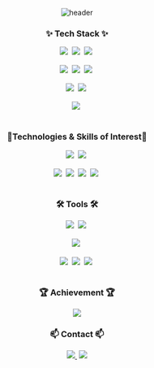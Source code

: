 
<!--타이틀 부분-->
<div align="center">
  
  <!--Header-->
  ![header](https://capsule-render.vercel.app/api?type=waving&color=gradient&height=300&section=header&text=Soleleaf's%20Dev%20Space%20%f0%9f%8c%bf&fontSize=40)
  
</div>

<!--내용 부분-->
<h3 align="center">✨ Tech Stack ✨</h3>
<div align="center">
  <img src="https://img.shields.io/badge/Spring-6DB33F.svg?style=for-the-badge&logo=Spring&logoColor=fff"/>&nbsp
  <img src="https://img.shields.io/badge/Spring Boot-6DB33F.svg?style=for-the-badge&logo=spring boot&logoColor=fff">&nbsp
  <img src="https://img.shields.io/badge/java-%23ED8B00.svg?style=for-the-badge&logo=openjdk&logoColor=white">&nbsp
  
</div>

<br>

<div align="center">
  <img src="https://img.shields.io/badge/javascript-F7DF1E.svg?style=for-the-badge&logo=javascript&logoColor=20232a" />&nbsp
  <img src="https://img.shields.io/badge/html5-E34F26.svg?style=for-the-badge&logo=html5&logoColor=white" />&nbsp
  <img src="https://img.shields.io/badge/css3-1572B6.svg?style=for-the-badge&logo=css3&logoColor=white" />&nbsp
</div>

<br>

<div align="center">
  <img src="https://img.shields.io/badge/oracle-F80000?style=for-the-badge&logo=oracle&logoColor=white" />&nbsp  
  <img src="https://img.shields.io/badge/MySQL-4479A1?style=for-the-badge&logo=MySQL&logoColor=white" />&nbsp
</div>

<br>

<div align="center">
  <img src="https://img.shields.io/badge/JUnit5-25A162?style=for-the-badge&logo=JUnit5&logoColor=white" />&nbsp
<!--   <img src="https://img.shields.io/badge/Hibernate-59666C?style=for-the-badge&logo=Hibernate&logoColor=white" />&nbsp -->
</div>

<br>

<h3 align="center">👀Technologies & Skills of Interest👀</h3>
<div align="center">
  <img src="https://img.shields.io/badge/Redis-DC382D?style=for-the-badge&logo=Redis&logoColor=white" />&nbsp
  <img src="https://img.shields.io/badge/Apache Kafka-%3333333.svg?style=for-the-badge&logo=Apache Kafka&logoColor=white" />&nbsp
</div>

<br>

<div align="center">
  <img src="https://img.shields.io/badge/grafana-%23F46800.svg?style=for-the-badge&logo=grafana&logoColor=white" />&nbsp
  <img src="https://img.shields.io/badge/Prometheus-E6522C?style=for-the-badge&logo=Prometheus&logoColor=white" />&nbsp
  <img src="https://img.shields.io/badge/Kibana-005571?style=for-the-badge&logo=Kibana&logoColor=white" />&nbsp
  <img src="https://img.shields.io/badge/Elasticsearch-005571?style=for-the-badge&logo=Elasticsearch&logoColor=white">&nbsp
</div>

<br>

<h3 align="center">🛠 Tools 🛠</h3>
<div align="center">
  <img src="https://img.shields.io/badge/IntelliJ IDEA-000000.svg?style=for-the-badge&logo=intellij-idea&logoColor=white" />&nbsp
  <img src="https://img.shields.io/badge/VSCode-2C2C32.svg?style=for-the-badge&logo=vscode&logoColor=22ABF3" />&nbsp
</div>

<br>

<div align="center">
  <img src="https://img.shields.io/badge/DBeaver-4D4D4D?style=for-the-badge&logo=dbeaver&logoColor=white" />&nbsp
</div>

<br>

<div align="center">
  <img src="https://img.shields.io/badge/git-F05033.svg?style=for-the-badge&logo=git&logoColor=white" />&nbsp
  <img src="https://img.shields.io/badge/github-181717.svg?style=for-the-badge&logo=github&logoColor=white" />&nbsp
  <img src="https://img.shields.io/badge/Notion-F3F3F3.svg?style=for-the-badge&logo=notion&logoColor=black" />&nbsp
</div>


<br>

<h3 align="center">🏆 Achievement 🏆</h3>
<div align="center">
<a href="https://hhpluscertificateofcompletion.oopy.io/">
  <img src="https://static.spartacodingclub.kr/hanghae99/plus/completion/badge_purple.svg" />
</a>

<br>

<h3 align="center">📫 Contact 📫</h3>
<div align="center">
<!--   <a href="블로그URL">
    <img src="https://img.shields.io/badge/Velog-1EBC8F?style=for-the-badge&logo=velog&logoColor=white" />&nbsp
  </a> -->
  <a href="mailto:soleleaf.asc@gmail.com"><img src="https://img.shields.io/badge/soleleaf.asc@gmail.com-D14836?style=for-the-badge&logo=gmail&logoColor=white"/>&nbsp</a>
  <a href="https://www.linkedin.com/in/ji-soo-hwang-6150ba127"><img src="https://img.shields.io/badge/LinkedIn-0A66C2?style=for-the-badge&logo=linkedin&logoColor=fff"></a>
</div>

<!---
JiSoo-Hwang/JiSoo-Hwang is a ✨ special ✨ repository because its `README.md` (this file) appears on your GitHub profile.
You can click the Preview link to take a look at your changes.
--->
